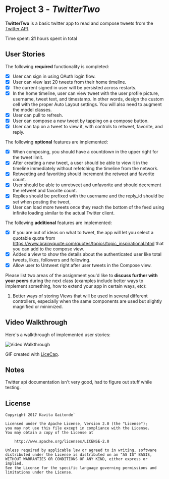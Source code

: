 # Project 3 - *TwitterTwo*

**TwitterTwo** is a basic twitter app to read and compose tweets from the [Twitter API](https://apps.twitter.com/).

Time spent: **21** hours spent in total

## User Stories

The following **required** functionality is completed:

- [X] User can sign in using OAuth login flow.
- [X] User can view last 20 tweets from their home timeline.
- [X] The current signed in user will be persisted across restarts.
- [X] In the home timeline, user can view tweet with the user profile picture, username, tweet text, and timestamp.  In other words, design the custom cell with the proper Auto Layout settings.  You will also need to augment the model classes.
- [X] User can pull to refresh.
- [X] User can compose a new tweet by tapping on a compose button.
- [X] User can tap on a tweet to view it, with controls to retweet, favorite, and reply.

The following **optional** features are implemented:

- [X] When composing, you should have a countdown in the upper right for the tweet limit.
- [X] After creating a new tweet, a user should be able to view it in the timeline immediately without refetching the timeline from the network.
- [X] Retweeting and favoriting should increment the retweet and favorite count.
- [X] User should be able to unretweet and unfavorite and should decrement the retweet and favorite count.
- [X] Replies should be prefixed with the username and the reply_id should be set when posting the tweet,
- [X] User can load more tweets once they reach the bottom of the feed using infinite loading similar to the actual Twitter client.

The following **additional** features are implemented:

- [X] If you are out of ideas on what to tweet, the app will let you select a quotable quote from https://www.brainyquote.com/quotes/topics/topic_inspirational.html that you can add to the compose view.
- [X] Added a view to show the details about the authenticated user like total tweets, likes, followers and following.
- [X] Allow user to Untweet right after user tweets in the Compose view.

Please list two areas of the assignment you'd like to **discuss further with your peers** during the next class (examples include better ways to implement something, how to extend your app in certain ways, etc):

1. Better ways of storing Views that will be used in several different controllers, especially when the same components are used but slightly magnified or minimized. 

## Video Walkthrough

Here's a walkthrough of implemented user stories:

<img src='https://i.imgur.com/HHIUwkj.gif' title='Video Walkthrough: https://i.imgur.com/HHIUwkj.gif' width='' alt='Video Walkthrough' />

GIF created with [LiceCap](http://www.cockos.com/licecap/).

## Notes

Twitter api documentation isn't very good, had to figure out stuff while testing.

## License

    Copyright 2017 Kavita Gaitonde`

    Licensed under the Apache License, Version 2.0 (the "License");
    you may not use this file except in compliance with the License.
    You may obtain a copy of the License at

        http://www.apache.org/licenses/LICENSE-2.0

    Unless required by applicable law or agreed to in writing, software
    distributed under the License is distributed on an "AS IS" BASIS,
    WITHOUT WARRANTIES OR CONDITIONS OF ANY KIND, either express or implied.
    See the License for the specific language governing permissions and
    limitations under the License.
